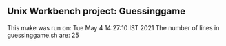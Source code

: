 ## Unix Workbench project: Guessinggame
This make was run on:
Tue May  4 14:27:10 IST 2021
The number of lines in guessinggame.sh are:
25
